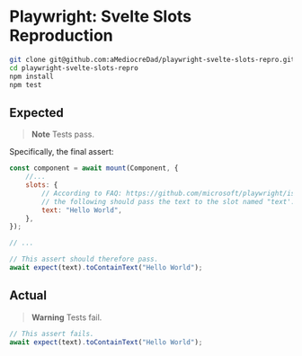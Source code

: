 # Playwright: Svelte Slots Reproduction

```zsh
git clone git@github.com:aMediocreDad/playwright-svelte-slots-repro.git
cd playwright-svelte-slots-repro
npm install
npm test
```

## Expected

> **Note** Tests pass.

Specifically, the final assert:

```js
const component = await mount(Component, {
	//...
	slots: {
		// According to FAQ: https://github.com/microsoft/playwright/issues/14298
		// the following should pass the text to the slot named "text'.
		text: "Hello World",
	},
});

// ...

// This assert should therefore pass.
await expect(text).toContainText("Hello World");
```

## Actual

> **Warning** Tests fail.

```js
// This assert fails.
await expect(text).toContainText("Hello World");
```
